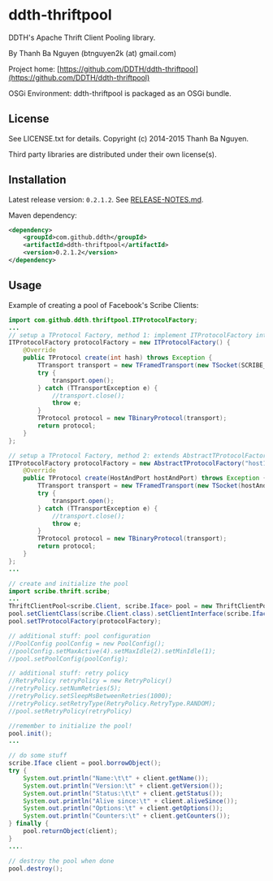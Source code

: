 ddth-thriftpool
===============

DDTH's Apache Thrift Client Pooling library.

By Thanh Ba Nguyen (btnguyen2k (at) gmail.com)

Project home:
[https://github.com/DDTH/ddth-thriftpool](https://github.com/DDTH/ddth-thriftpool)

OSGi Environment: ddth-thriftpool is packaged as an OSGi bundle.


## License ##

See LICENSE.txt for details. Copyright (c) 2014-2015 Thanh Ba Nguyen.

Third party libraries are distributed under their own license(s).


## Installation ##

Latest release version: `0.2.1.2`. See [RELEASE-NOTES.md](RELEASE-NOTES.md).

Maven dependency:

```xml
<dependency>
	<groupId>com.github.ddth</groupId>
	<artifactId>ddth-thriftpool</artifactId>
	<version>0.2.1.2</version>
</dependency>
```

## Usage ##

Example of creating a pool of Facebook's Scribe Clients:

```java
import com.github.ddth.thriftpool.ITProtocolFactory;
...
// setup a TProtocol Factory, method 1: implement ITProtocolFactory interface
ITProtocolFactory protocolFactory = new ITProtocolFactory() {
    @Override
    public TProtocol create(int hash) throws Exception {
        TTransport transport = new TFramedTransport(new TSocket(SCRIBE_HOST, SCRIBE_PORT));
        try {
            transport.open();
        } catch (TTransportException e) {
            //transport.close();
            throw e;
        }
        TProtocol protocol = new TBinaryProtocol(transport);
        return protocol;
    }
};

// setup a TProtocol Factory, method 2: extends AbstractTProtocolFactory class
ITProtocolFactory protocolFactory = new AbstractTProtocolFactory("host1:port1,host2:port2,host3:port3") {
    @Override
    public TProtocol create(HostAndPort hostAndPort) throws Exception {
        TTransport transport = new TFramedTransport(new TSocket(hostAndPort.host, hostAndPort.port));
        try {
            transport.open();
        } catch (TTransportException e) {
            //transport.close();
            throw e;
        }
        TProtocol protocol = new TBinaryProtocol(transport);
        return protocol;
    }
};
...

// create and initialize the pool
import scribe.thrift.scribe;
...
ThriftClientPool<scribe.Client, scribe.Iface> pool = new ThriftClientPool<scribe.Client, scribe.Iface>();
pool.setClientClass(scribe.Client.class).setClientInterface(scribe.Iface.class);
pool.setTProtocolFactory(protocolFactory);

// additional stuff: pool configuration
//PoolConfig poolConfig = new PoolConfig();
//poolConfig.setMaxActive(4).setMaxIdle(2).setMinIdle(1);
//pool.setPoolConfig(poolConfig);

// additional stuff: retry policy
//RetryPolicy retryPolicy = new RetryPolicy()
//retryPolicy.setNumRetries(5);
//retryPolicy.setSleepMsBetweenRetries(1000);
//retryPolicy.setRetryType(RetryPolicy.RetryType.RANDOM);
//pool.setRetryPolicy(retryPolicy)

//remember to initialize the pool!
pool.init();
...

// do some stuff
scribe.Iface client = pool.borrowObject();
try {
    System.out.println("Name:\t\t" + client.getName());
    System.out.println("Version:\t" + client.getVersion());
    System.out.println("Status:\t\t" + client.getStatus());
    System.out.println("Alive since:\t" + client.aliveSince());
    System.out.println("Options:\t" + client.getOptions());
    System.out.println("Counters:\t" + client.getCounters());
} finally {
    pool.returnObject(client);
}
....

// destroy the pool when done
pool.destroy();
```